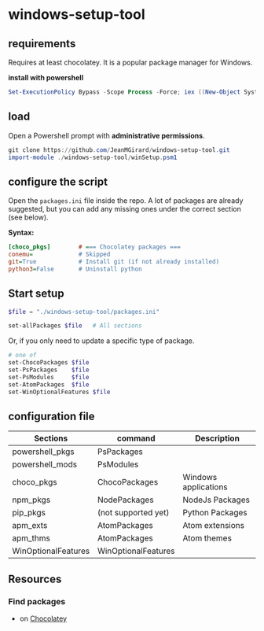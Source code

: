 # windows-setup-tool

## requirements

Requires at least chocolatey. It is a popular package manager for Windows.

**install with powershell** 
```powershell
Set-ExecutionPolicy Bypass -Scope Process -Force; iex ((New-Object System.Net.WebClient).DownloadString('https://chocolatey.org/install.ps1'))
```


## load

Open a Powershell prompt with **administrative permissions**. 

```powershell
git clone https://github.com/JeanMGirard/windows-setup-tool.git
import-module ./windows-setup-tool/winSetup.psm1
```

## configure the script

Open the ``packages.ini`` file inside the repo. 
A lot of packages are already suggested, but you can add any missing ones under the correct section (see below).

**Syntax:**

```ini
[choco_pkgs]        # === Chocolatey packages ===
conemu=             # Skipped
git=True            # Install git (if not already installed)
python3=False       # Uninstall python
```
 

## Start setup

```powershell
$file = "./windows-setup-tool/packages.ini" 

set-allPackages $file   # All sections
```

Or, if you only need to update a specific type of package.

```powershell
# one of
set-ChocoPackages $file
set-PsPackages    $file
set-PsModules     $file
set-AtomPackages  $file
set-WinOptionalFeatures $file
```


## configuration file

| Sections               | command             | Description |
| ---------------------- | ------------------- | --- |
| powershell_pkgs        | PsPackages          | |
| powershell_mods        | PsModules           | |
| choco_pkgs             | ChocoPackages       | Windows applications |
| npm_pkgs               | NodePackages        | NodeJs Packages |
| pip_pkgs               | (not supported yet) | Python Packages |
| apm_exts               | AtomPackages        | Atom extensions |
| apm_thms               | AtomPackages        | Atom themes     |
| WinOptionalFeatures    | WinOptionalFeatures | |

## Resources 

### Find packages  

- on [Chocolatey](https://chocolatey.org/packages) 


